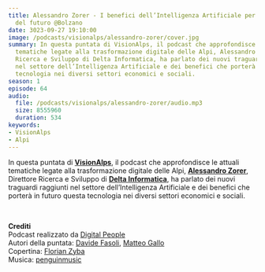 ```yaml
---
title: Alessandro Zorer - I benefici dell’Intelligenza Artificiale per la società
  del futuro @Bolzano
date: 3023-09-27 19:10:00
image: /podcasts/visionalps/alessandro-zorer/cover.jpg
summary: In questa puntata di VisionAlps, il podcast che approfondisce le attuali
  tematiche legate alla trasformazione digitale delle Alpi, Alessandro Zorer, Direttore
  Ricerca e Sviluppo di Delta Informatica, ha parlato dei nuovi traguardi raggiunti
  nel settore dell’Intelligenza Artificiale e dei benefici che porterà in futuro questa
  tecnologia nei diversi settori economici e sociali.
season: 1
episode: 64
audio:
  file: /podcasts/visionalps/alessandro-zorer/audio.mp3
  size: 8555960
  duration: 534
keywords:
- VisionAlps
- Alpi
---
```


In questa puntata di **[VisionAlps](https://www.visionalps.com/)**, il podcast che approfondisce le attuali tematiche legate alla trasformazione digitale delle Alpi, **[Alessandro Zorer](https://www.linkedin.com/in/zorer/)**, Direttore Ricerca e Sviluppo di **[Delta Informatica](https://www.deltainformatica.eu/)**, ha parlato dei nuovi traguardi raggiunti nel settore dell’Intelligenza Artificiale e dei benefici che porterà in futuro questa tecnologia nei diversi settori economici e sociali.

<br>

**Crediti**<br>
Podcast realizzato da [Digital People](https://w3id.org/digitalpeople)<br>
Autori della puntata: [Davide Fasoli](https://www.linkedin.com/in/davide-fasoli-2b3246179/), [Matteo Gallo](https://www.linkedin.com/in/matteo-gallo-4a5ab31a8/)<br>
Copertina: [Florian Zyba](https://www.linkedin.com/in/florian-zyba/)<br>
Musica: [penguinmusic](https://pixabay.com/users/penguinmusic-24940186/)